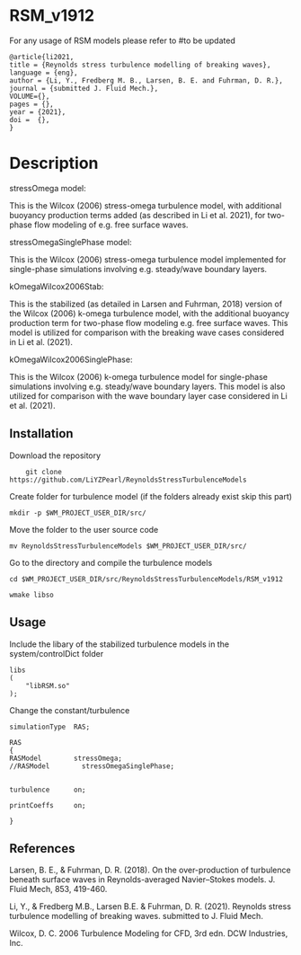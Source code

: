 # RSM_v1912

For any usage of RSM models please refer to  #to be updated 

	@article{li2021,
	title = {Reynolds stress turbulence modelling of breaking waves},
  	language = {eng},
  	author = {Li, Y., Fredberg M. B., Larsen, B. E. and Fuhrman, D. R.},
	journal = {submitted J. Fluid Mech.},
	VOLUME={},
  	pages = {},
  	year = {2021},
	doi =  {},
	} 

# Description

stressOmega model: 

This is the Wilcox (2006) stress-omega turbulence model, with additional buoyancy production terms added (as described in Li et al. 2021), for two-phase flow modeling of e.g. free surface waves.

stressOmegaSinglePhase model: 

This is the Wilcox (2006) stress-omega turbulence model implemented for single-phase simulations involving e.g. steady/wave boundary layers.

kOmegaWilcox2006Stab: 

This is the stabilized (as detailed in Larsen and Fuhrman, 2018) version of the Wilcox (2006) k-omega turbulence model, with the additional buoyancy production term for two-phase flow modeling e.g. free surface waves.  This model is utilized for comparison with the breaking wave cases considered in Li et al. (2021).

kOmegaWilcox2006SinglePhase: 

This is the Wilcox (2006) k-omega turbulence model for single-phase simulations involving e.g. steady/wave boundary layers.  This model is also utilized for comparison with the wave boundary layer case considered in Li et al. (2021).



## Installation

Download the repository
      
        git clone https://github.com/LiYZPearl/ReynoldsStressTurbulenceModels 

Create folder for turbulence model (if the folders already exist skip this part)

	mkdir -p $WM_PROJECT_USER_DIR/src/

Move the folder to the user source code

	mv ReynoldsStressTurbulenceModels $WM_PROJECT_USER_DIR/src/
	
Go to the directory and compile the turbulence models

	cd $WM_PROJECT_USER_DIR/src/ReynoldsStressTurbulenceModels/RSM_v1912
	
	wmake libso	
	
	
## Usage
Include the libary of the stabilized turbulence models in the system/controlDict folder

	libs
	(
    	"libRSM.so"
	);

Change the constant/turbulence


	simulationType  RAS;

	RAS
	{
	RASModel        stressOmega;
	//RASModel        stressOmegaSinglePhase;
	

	turbulence      on;

	printCoeffs     on;

	}


## References

Larsen, B. E., & Fuhrman, D. R. (2018). On the over-production of turbulence beneath surface waves in Reynolds-averaged Navier–Stokes models. J. Fluid Mech, 853, 419-460.

Li, Y., & Fredberg M.B., Larsen B.E. & Fuhrman, D. R. (2021). Reynolds stress turbulence modelling of breaking waves. submitted to J. Fluid Mech.

Wilcox, D. C. 2006 Turbulence Modeling for CFD, 3rd edn. DCW Industries, Inc.


	
